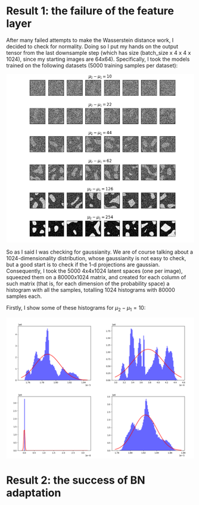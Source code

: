 # Result 1: the failure of the feature layer

After many failed attempts to make the Wasserstein distance work, I decided to check for normality. Doing so I put my hands on the output tensor from the last downsample step (which has size (batch_size x 4 x 4 x 1024), since my starting images are 64x64). Specifically, I took the models trained on the following datasets (5000 training samples per dataset):

  ![alt text](https://github.com/MarcoFurlan99/2_Results_on_BN_and_Wasserstein_failure/blob/master/feature_space/samples.png?raw=true)

So as I said I was checking for gaussianity. We are of course talking about a 1024-dimensionality distribution, whose gaussianity is not easy to check, but a good start is to check if the 1-d projections are gaussian. Consequently, I took the 5000 4x4x1024 latent spaces (one per image), squeezed them on a 80000x1024 matrix, and created for each column of such matrix (that is, for each dimension of the probability space) a histogram with all the samples, totalling 1024 histograms with 80000 samples each.

Firstly, I show some of these histograms for $\mu_2 - \mu_1 = 10$:

  ![alt text](https://github.com/MarcoFurlan99/2_Results_on_BN_and_Wasserstein_failure/blob/master/feature_space/mu_distance_10.png?raw=true)


# Result 2: the success of BN adaptation

